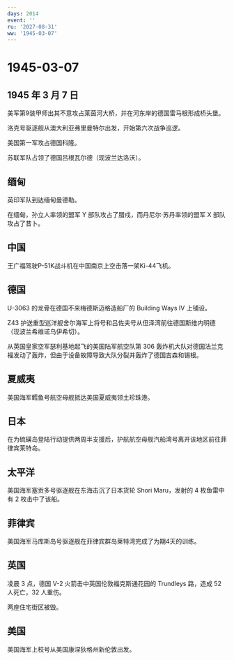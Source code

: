 ```yaml
---
days: 2014
event: ''
ru: '2027-08-31'
ww: '1945-03-07'
---
```


# 1945-03-07

## 1945 年 3 月 7 日

美军第9装甲师出其不意攻占莱茵河大桥，并在河东岸的德国雷马根形成桥头堡。

洛克号驱逐舰从澳大利亚弗里曼特尔出发，开始第六次战争巡逻。

美国第一军攻占德国科隆。

苏联军队占领了德国吕根瓦尔德（现波兰达洛沃）。

## 缅甸

英印军队到达缅甸曼德勒。

在缅甸，孙立人率领的盟军 Y 部队攻占了腊戍，而丹尼尔·苏丹率领的盟军 X
部队攻占了昔卜。

## 中国

王广福驾驶P-51K战斗机在中国南京上空击落一架Ki-44飞机。

## 德国

U-3063 的龙骨在德国不来梅德斯迈格造船厂的 Building Ways IV 上铺设。

Z43
护送重型巡洋舰舍尔海军上将号和吕佐夫号从但泽湾前往德国斯维内明德（现波兰希维诺乌伊希切）。

从英国皇家空军瑟利基地起飞的美国陆军航空队第 306
轰炸机大队对德国法兰克福发动了轰炸，但由于设备故障导致大队分裂并轰炸了德国吉森和锡根。

## 夏威夷

美国海军鳕鱼号航空母舰抵达美国夏威夷领土珍珠港。

## 日本

在为硫磺岛登陆行动提供两周半支援后，护航航空母舰汽船湾号离开该地区前往菲律宾莱特岛。

## 太平洋

美国海军塞贡多号驱逐舰在东海击沉了日本货轮 Shori Maru，发射的 4
枚鱼雷中有 2 枚击中了该船。

## 菲律宾

美国海军马库斯岛号驱逐舰在菲律宾群岛莱特湾完成了为期4天的训练。

## 英国

凌晨 3 点，德国 V-2 火箭击中英国伦敦福克斯通花园的 Trundleys 路，造成 52
人死亡，32 人重伤。

两座住宅街区被毁。

## 美国

美国海军上校号从美国康涅狄格州新伦敦出发。